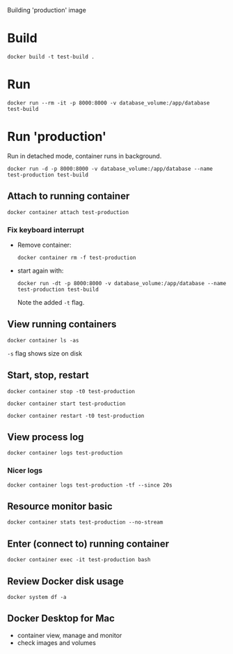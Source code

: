 Building 'production' image

# Build

```
docker build -t test-build .
```

# Run

```
docker run --rm -it -p 8000:8000 -v database_volume:/app/database test-build 
```

# Run 'production'
Run in detached mode, container runs in background.
```
docker run -d -p 8000:8000 -v database_volume:/app/database --name test-production test-build
```

## Attach to running container

```
docker container attach test-production
```

### Fix keyboard interrupt
- Remove container:
    ```
    docker container rm -f test-production
    ```
- start again with:
    ```
    docker run -dt -p 8000:8000 -v database_volume:/app/database --name test-production test-build
    ```
    Note the added `-t` flag.

## View running containers
```
docker container ls -as
```
`-s` flag shows size on disk

## Start, stop, restart
```
docker container stop -t0 test-production
```
```
docker container start test-production
```
```
docker container restart -t0 test-production
```

## View process log
```
docker container logs test-production
```
### Nicer logs
```
docker container logs test-production -tf --since 20s
```

## Resource monitor basic
```
docker container stats test-production --no-stream
```

## Enter (connect to) running container
```
docker container exec -it test-production bash
```

## Review Docker disk usage
```
docker system df -a
```

## Docker Desktop for Mac
- container view, manage and monitor
- check images and volumes